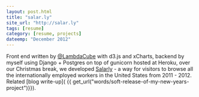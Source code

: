 ```yaml
---
layout: post.html
title: "salar.ly"
site_url: "http://salar.ly"
tags: [resume]
category: [resume, projects]
dateemp: "December 2012"
---
```


Front end written by [@LambdaCube](http://twitter.com/lambdacube) with d3.js and xCharts, backend by myself using Django + Postgres on top of gunicorn hosted at Heroku, over our Christmas break, we developed [Salarly][salarly] - a way for visitors to browse all the internationally employed workers in the United States from 2011 - 2012.  Related [blog write-up]( {{ get_url("words/soft-release-of-my-new-years-project")}}).

[salarly]: http://salar.ly